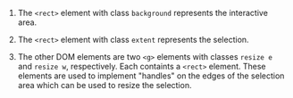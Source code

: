 1. The `<rect>` element with class `background` represents the interactive area.

2. The `<rect>` element with class `extent` represents the selection.

3. The other DOM elements are two `<g>` elements with classes `resize e` and `resize w`, respectively. Each containts a `<rect>` element. These elements are used to implement "handles" on the edges of the selection area which can be used to resize the selection.